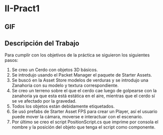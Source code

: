 # II-Pract1
## GIF

## Descripción del Trabajo
Para cumplir con los objetivos de la práctica se siguieron los siguientes pasos:
1. Se creo un Cerdo con objetos 3D básicos.
2. Se introdujo usando el Packet Manager el paquete de Starter Assets.
3. Se buscó en la Asset Store modelos de verduras y se introdujo una Zanahoria con su modelo y textura correspondiente.
4. Se creo un terreno sobre el que el cerdo cae luego de golpearse con la zanahoria ya que esta está estática en el aire, mientras que el cerdo sí se ve afectado por la gravedad.
5. Todos los objetos están debidamente etiquetados.
6. Se usó prefabs de Starter Asset FPS para crear un Player, así el usuario puede mover la cámara, moverse e interactuar con el escenario.
7. Por último se creo el script PositionScript.cs que imprime por consola el nombre y la posición del objeto que tenga el script como componente.
